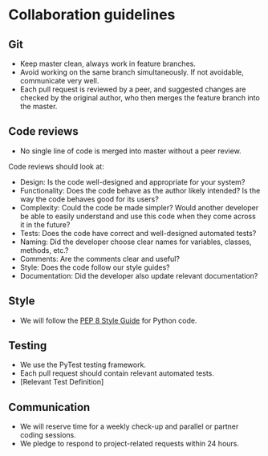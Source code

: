 # Collaboration guidelines

## Git
* Keep master clean, always work in feature branches.
* Avoid working on the same branch simultaneously. If not avoidable, communicate very well. 
* Each pull request is reviewed by a peer, and suggested changes are checked by the original author, who then merges 
the feature branch into the master.

## Code reviews
* No single line of code is merged into master without a peer review.

Code reviews should look at:

* Design: Is the code well-designed and appropriate for your system?
* Functionality: Does the code behave as the author likely intended? Is the way the code behaves good for its users?
* Complexity: Could the code be made simpler? Would another developer be able to easily understand and use this code when they come across it in the future?
* Tests: Does the code have correct and well-designed automated tests?
* Naming: Did the developer choose clear names for variables, classes, methods, etc.?
* Comments: Are the comments clear and useful?
* Style: Does the code follow our style guides?
* Documentation: Did the developer also update relevant documentation?

## Style
* We will follow the [PEP 8 Style Guide](https://www.python.org/dev/peps/pep-0008/) for Python code.

## Testing
* We use the PyTest testing framework.
* Each pull request should contain relevant automated tests.
* [Relevant Test Definition]

## Communication
* We will reserve time for a weekly check-up and parallel or partner coding sessions.
* We pledge to respond to project-related requests within 24 hours.